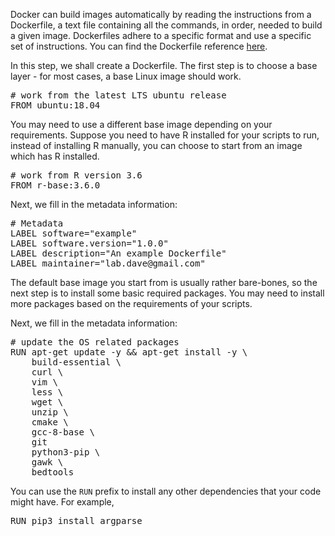 Docker can build images automatically by reading the instructions from a Dockerfile, a text file containing all the commands, in order, needed to build a given image. Dockerfiles adhere to a specific format and use a specific set of instructions. You can find the Dockerfile reference [here](https://docs.docker.com/engine/reference/builder/).

In this step, we shall create a Dockerfile. The first step is to choose a base layer - for most cases, a base Linux image should work. 

<pre class="file" data-filename="Dockerfile" data-target="replace"># work from the latest LTS ubuntu release
FROM ubuntu:18.04
</pre>

You may need to use a different base image depending on your requirements. Suppose you need to have R installed for your scripts to run, instead of installing R manually, you can choose to start from an image which has R installed.

<pre class="file" data-filename="Dockerfile" data-target="replace"># work from R version 3.6
FROM r-base:3.6.0
</pre>

Next, we fill in the metadata information:
<pre class="file" data-filename="Dockerfile" data-target="append"># Metadata
LABEL software="example"
LABEL software.version="1.0.0"
LABEL description="An example Dockerfile"
LABEL maintainer="lab.dave@gmail.com"
</pre>

The default base image you start from is usually rather bare-bones, so the next step is to install some basic required packages. You may need to install more packages based on the requirements of your scripts.

Next, we fill in the metadata information:
<pre class="file" data-filename="Dockerfile" data-target="append"># update the OS related packages
RUN apt-get update -y && apt-get install -y \
    build-essential \
    curl \
    vim \
    less \
    wget \
    unzip \
    cmake \
    gcc-8-base \
    git
    python3-pip \
    gawk \
    bedtools
</pre>

You can use the `RUN` prefix to install any other dependencies that your code might have. For example,
<pre class="file" data-filename="Dockerfile" data-target="append">RUN pip3 install argparse
</pre>